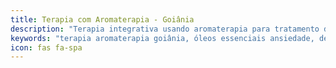 ```yaml
---
title: Terapia com Aromaterapia - Goiânia
description: "Terapia integrativa usando aromaterapia para tratamento de ansiedade, depressão e estresse. Combinação de psicoterapia e óleos essenciais."
keywords: "terapia aromaterapia goiânia, óleos essenciais ansiedade, depressão, estresse, terapia holística"
icon: fas fa-spa
---
```

